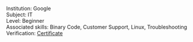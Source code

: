 Institution: Google\
Subject: IT\
Level: Beginner\
Associated skills: Binary Code, Customer Support, Linux, Troubleshooting\
Verification: [Certificate](https://coursera.org/share/6712dcfdd70993f0b0f88ef692355842)
